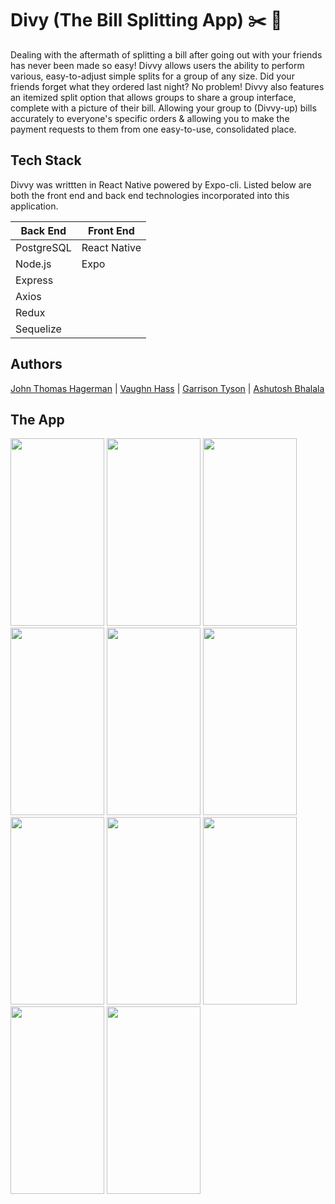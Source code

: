 # Divy (The Bill Splitting App) :scissors: :memo:

Dealing with the aftermath of splitting a bill after going out with your friends has never been made so easy! Divvy allows users the ability to perform various, easy-to-adjust simple splits for a group of any size. Did your friends forget what they ordered last night? No problem! Divvy also features an itemized split option that allows groups to share a group interface, complete with a picture of their bill. Allowing your group to (Divvy-up) bills accurately to everyone's specific orders & allowing you to make the payment requests to them from one easy-to-use, consolidated place.

## Tech Stack

Divvy was writtten in React Native powered by Expo-cli. Listed below are both the front end and back end technologies incorporated into this application.

Back End | Front End
------------ | -------------
PostgreSQL | React Native
Node.js | Expo
Express | 
Axios | 
Redux | 
Sequelize | 

## Authors

[John Thomas Hagerman](https://github.com/jthagerman "John's Github") | [Vaughn Hass](https://github.com/VaughnHass "Vaughn's Github") | [Garrison Tyson](https://github.com/gxtyson "Garrison's Github") | [Ashutosh Bhalala](https://github.com/AshutoshBhalala44 "Ashutosh's Github")


## The App
<p float="left">
  <img src="https://user-images.githubusercontent.com/61258215/132060082-335b60a8-7114-4676-8702-96303f7deac1.png" width="150" height="300">
  <img src="https://user-images.githubusercontent.com/61258215/132060176-0c7b73da-294a-4b1f-b713-f1f2d8df4f0d.png" width="150" height="300">
  <img src="https://user-images.githubusercontent.com/61258215/132060249-8b7ac93d-0cc1-4f5c-b64d-732c4c93d222.png" width="150" height="300">
  <img src="https://user-images.githubusercontent.com/61258215/132060506-b5138e79-06b3-4eeb-9ac0-1113a91c0463.png" width="150" height="300">
  <img src="https://user-images.githubusercontent.com/61258215/132060521-d7634943-ddaa-455a-93e5-c3b778d33ccb.png" width="150" height="300">
  <img src="https://user-images.githubusercontent.com/61258215/132060537-06f09c9c-d295-45d4-a319-6b2f0a048540.png" width="150" height="300">
  <img src="https://user-images.githubusercontent.com/61258215/132060612-90165350-5a34-45ad-a4b4-7e8eb2f356ba.png" width="150" height="300">
  <img src="https://user-images.githubusercontent.com/61258215/132060628-1cb6cffb-da81-4eeb-beb3-89c6db129362.png" width="150" height="300">
  <img src="https://user-images.githubusercontent.com/61258215/132060643-247b83e5-10e2-443e-9faa-ab7d9425d0c7.png" width="150" height="300">
  <img src="https://user-images.githubusercontent.com/61258215/132060714-86502a23-8fee-4339-8935-69b31fde66be.png" width="150" height="300">
  <img src="https://user-images.githubusercontent.com/61258215/132060724-6108c9a6-759f-43f5-9bda-c6347f3d53ab.png" width="150" height="300">
</p>
